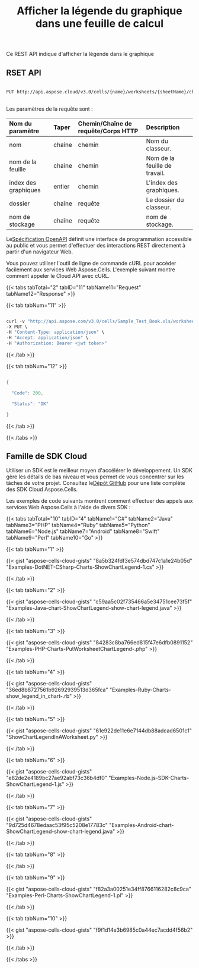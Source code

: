 ﻿---
title: Afficher la légende du graphique dans une feuille de calcul
type: docs
url: /fr/charts/legend/show/
aliases: [/show-chart-legend-in-a-worksheet/]
weight: 100
kwords: Excel, Office Cloud, REST API, Tableur, PDF, CSV, Json, Markdown, Afficher la légende du graphique dans une feuille de calcul
---
Ce REST API indique d'afficher la légende dans le graphique
 
## RSET API
 
```bash
 
PUT http://api.aspose.cloud/v3.0/cells/{name}/worksheets/{sheetName}/charts/{chartIndex}/legend
 
```
 Les paramètres de la requête sont :
 
| Nom du paramètre| Taper| Chemin/Chaîne de requête/Corps HTTP|Description|
|:- |:- |:- |:- |
| nom| chaîne| chemin| Nom du classeur.|
| nom de la feuille| chaîne| chemin| Nom de la feuille de travail.|
| index des graphiques| entier| chemin| L'index des graphiques.|
| dossier| chaîne| requête| Le dossier du classeur.|
| nom de stockage| chaîne| requête| nom de stockage.|

 
 Le[Spécification OpenAPI](https://apireference.aspose.cloud/cells/#/Charts/PutWorksheetChartLegend) définit une interface de programmation accessible au public et vous permet d'effectuer des interactions REST directement à partir d'un navigateur Web.
 
Vous pouvez utiliser l'outil de ligne de commande cURL pour accéder facilement aux services Web Aspose.Cells. L'exemple suivant montre comment appeler le Cloud API avec cURL.
 
{{< tabs tabTotal="2" tabID="11" tabName11="Request" tabName12="Response" >}}

{{< tab tabNum="11" >}}

```java

curl -v "http://api.aspose.com/v3.0/cells/Sample_Test_Book.xls/worksheets/Sheet5/charts/0/legend" 
-X PUT \
-H "Content-Type: application/json" \
-H "Accept: application/json" \
-H "Authorization: Bearer <jwt token>"
```

{{< /tab >}}

{{< tab tabNum="12" >}}

```java

{

  "Code": 200,

  "Status": "OK"

}

```

{{< /tab >}}

{{< /tabs >}}

## Famille de SDK Cloud
 
 Utiliser un SDK est le meilleur moyen d'accélérer le développement. Un SDK gère les détails de bas niveau et vous permet de vous concentrer sur les tâches de votre projet. Consultez le[Dépôt GitHub](https://github.com/aspose-cells-cloud) pour une liste complète des SDK Cloud Aspose.Cells.
 
Les exemples de code suivants montrent comment effectuer des appels aux services Web Aspose.Cells à l'aide de divers SDK :
 
{{< tabs tabTotal="10" tabID="4" tabName1="C#" tabName2="Java" tabName3="PHP" tabName4="Ruby" tabName5="Python" tabName6="Node.js" tabName7="Android" tabName8="Swift" tabName9="Perl" tabName10="Go" >}}

{{< tab tabNum="1" >}}

{{< gist "aspose-cells-cloud-gists" "8a5b324fdf3e574dbd747c1a1e24b05d" "Examples-DotNET-CSharp-Charts-ShowChartLegend-1.cs" >}}

{{< /tab >}}

{{< tab tabNum="2" >}}

{{< gist "aspose-cells-cloud-gists" "c59aa5c02f735466a5e34751cee73f5f" "Examples-Java-chart-ShowChartLegend-show-chart-legend.java" >}}

{{< /tab >}}

{{< tab tabNum="3" >}}

{{< gist "aspose-cells-cloud-gists" "84283c8ba766ed815f47e6dfb0891152" "Examples-PHP-Charts-PutWorksheetChartLegend-.php" >}}

{{< /tab >}}

{{< tab tabNum="4" >}}

{{< gist "aspose-cells-cloud-gists" "36ed8b8727561b92692939513d365fca" "Examples-Ruby-Charts-show_legend_in_chart-.rb" >}}

{{< /tab >}}

{{< tab tabNum="5" >}}

{{< gist "aspose-cells-cloud-gists" "61e922de11e6e7144db88adcad6501c1" "ShowChartLegendInAWorksheet.py" >}}

{{< /tab >}}

{{< tab tabNum="6" >}}

{{< gist "aspose-cells-cloud-gists" "e82de2e4189bc27ae92abf73c36b4df0" "Examples-Node.js-SDK-Charts-ShowChartLegend-1.js" >}}

{{< /tab >}}

{{< tab tabNum="7" >}}

{{< gist "aspose-cells-cloud-gists" "9d725d4678edaac53f95c5208e17783c" "Examples-Android-chart-ShowChartLegend-show-chart-legend.java" >}}

{{< /tab >}}

{{< tab tabNum="8" >}}

{{< /tab >}}

{{< tab tabNum="9" >}}

{{< gist "aspose-cells-cloud-gists" "f82a3a00251e34ff8766116282c8c9ca" "Examples-Perl-Charts-ShowChartLegend-1.pl" >}}

{{< /tab >}}

{{< tab tabNum="10" >}}

{{< gist "aspose-cells-cloud-gists" "f9f1d14e3b6985c0a44ec7acdd4f56b2" >}}

{{< /tab >}}

{{< /tabs >}}
